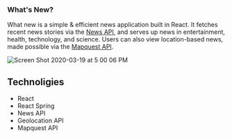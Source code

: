 ### What's New?

What new is a simple & efficient news application built in React. It fetches recent news stories via the [News API](https://newsapi.org/), and serves up news in entertainment, health, technology, and science. Users can also view location-based news, made possible via the [Mapquest API](https://developer.mapquest.com/). 

![Screen Shot 2020-03-19 at 5 00 06 PM](https://user-images.githubusercontent.com/54119863/77122577-970ed800-6a03-11ea-8f3c-83d9f2405624.png)

## Technoligies

- React
- React Spring
- News API
- Geolocation API
- Mapquest API
